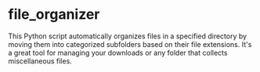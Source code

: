 # file_organizer
This Python script automatically organizes files in a specified directory by moving them into categorized subfolders based on their file extensions. It's a great tool for managing your downloads or any folder that collects miscellaneous files.
